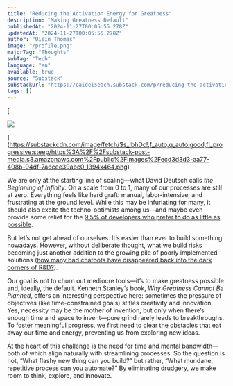 ```yaml
---
title: "Reducing the Activation Energy for Greatness"
description: "Making Greatness Default"
publishedAt: "2024-11-27T00:05:55.278Z"
updatedAt: "2024-11-27T00:05:55.278Z"
author: "Oisín Thomas"
image: "/profile.png"
majorTag: "Thoughts"
subTag: "Tech"
language: "en"
available: true
source: "Substack"
substackUrl: "https://caideiseach.substack.com/p/reducing-the-activation-energy-for-greatness"
tags: []
---
```


[

![](https://substack-post-media.s3.amazonaws.com/public/images/ecd3d3d3-aa77-408b-94df-7adcee39abc0_1394x464.png)



](https://substackcdn.com/image/fetch/$s_!bhDc!,f_auto,q_auto:good,fl_progressive:steep/https%3A%2F%2Fsubstack-post-media.s3.amazonaws.com%2Fpublic%2Fimages%2Fecd3d3d3-aa77-408b-94df-7adcee39abc0_1394x464.png)

We are only at the starting line of scaling—what David Deutsch calls _the Beginning of Infinity_. On a scale from 0 to 1, many of our processes are still at zero. Everything feels like hard graft: manual, labor-intensive, and frustrating at the ground level. While this may be infuriating for many, it should also excite the techno-optimists among us—and maybe even provide some relief for the [9.5% of developers who prefer to do as little as possible](https://threadreaderapp.com/thread/1859290734257635439.html).

But let’s not get ahead of ourselves. It’s easier than ever to build something nowadays. However, without deliberate thought, what we build risks becoming just another addition to the growing pile of poorly implemented solutions ([how many bad chatbots have disappeared back into the dark corners of R&D?](https://www.theregister.com/2024/01/23/dpd_chatbot_goes_rogue)).

Our goal is not to churn out mediocre tools—it’s to make greatness possible and, ideally, the default. Kenneth Stanley’s book, _Why Greatness Cannot Be Planned_, offers an interesting perspective here: sometimes the pressure of objectives (like time-constrained goals) stifles creativity and innovation. Yes, necessity may be the mother of invention, but only when there’s enough time and space to invent—pure grind rarely leads to breakthroughs. To foster meaningful progress, we first need to clear the obstacles that eat away our time and energy, preventing us from exploring new ideas.

At the heart of this challenge is the need for time and mental bandwidth—both of which align naturally with streamlining processes. So the question is not, “What flashy new thing can you build?” but rather, “What mundane, repetitive process can you automate?” By eliminating drudgery, we make room to think, explore, and innovate.

